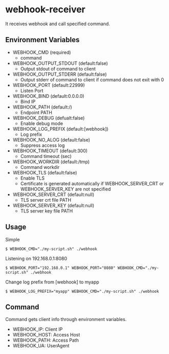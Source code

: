 # webhook-receiver

It receives webhook and call specified command.

## Environment Variables

* WEBHOOK_CMD (required)
   * command
* WEBHOOK_OUTPUT_STDOUT (default:false)
   * Output stdout of command to client
* WEBHOOK_OUTPUT_STDERR (default:false)
   * Output stderr of command to client if command does not exit with 0
* WEBHOOK_PORT (default:22999)
   * Listen Port
* WEBHOOK_BIND (default:0.0.0.0)
   * Bind IP
* WEBHOOK_PATH (default:/)
   * Endpoint PATH
* WEBHOOK_DEBUG (defualt:false)
   * Enable debug mode
* WEBHOOK_LOG_PREFIX (default:[webhook])
   * Log prefix
* WEBHOOK_NO_ALOG (default:false)
   * Suppress access log
* WEBHOOK_TIMEOUT (default:300)
   * Command timeout (sec)
* WEBHOOK_WORKDIR (default:/tmp)
   * Command workdir
* WEBHOOK_TLS (default:false)
   * Enable TLS
   * Certificate is generated automatically if WEBHOOK_SERVER_CRT or WEBHOOK_SERVER_KEY are not specified
* WEBHOOK_SERVER_CRT (default:null)
   * TLS server crt file PATH
* WEBHOOK_SERVER_KEY (default:null)
   * TLS server key file PATH

## Usage

Simple 

```
$ WEBHOOK_CMD="./my-script.sh" ./webhook 
```

Listening on 192.168.0.1:8080

```
$ WEBHOOK_PORT="192.168.0.1" WEBHOOK_PORT="8080" WEBHOOK_CMD="./my-script.sh" ./webhook 
```

Change log prefix from [webhook] to myapp

```
$ WEBHOOK_LOG_PREFIX="myapp" WEBHOOK_CMD="./my-script.sh" ./webhook 
```

## Command

Command gets client info through environment variables.

* WEBHOOK_IP: Client IP
* WEBHOOK_HOST: Access Host
* WEBHOOK_PATH: Access Path
* WEBHOOK_UA: UserAgent
